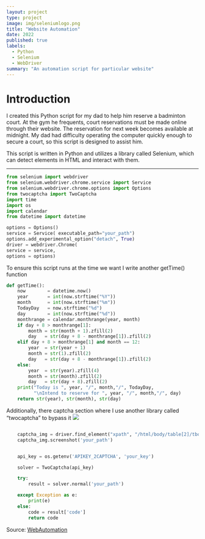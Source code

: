 ```yaml
---
layout: project
type: project
image: img/seleniumlogo.png
title: "Website Automation"
date: 2022
published: true
labels:
  - Python
  - Selenium
  - WebDriver
summary: "An automation script for particular website"
---
```

# Introduction
I created this Python script for my dad to help him reserve a badminton court. At the gym he frequents, court reservations must be made online through their website. The reservation for next week becomes available at midnight. My dad had difficulty operating the computer quickly enough to secure a court, so this script is designed to assist him.

This script is written in Python and utilizes a library called Selenium, which can detect elements in HTML and interact with them.
<hr>

```python
from selenium import webdriver
from selenium.webdriver.chrome.service import Service
from selenium.webdriver.chrome.options import Options
from twocaptcha import TwoCaptcha
import time
import os 
import calendar
from datetime import datetime

options = Options()
service = Service( executable_path="your_path")
options.add_experimental_option("detach", True)
driver = webdriver.Chrome( 
service = service,
options = options)
```

To ensure this script runs at the time we want I write another getTime() function

```python
def getTime():
    now        = datetime.now()
    year       = int(now.strftime("%Y"))
    month      = int(now.strftime("%m"))
    TodayDay   = now.strftime("%d")
    day        = int(now.strftime("%d"))
    monthrange = calendar.monthrange(year, month)
    if day + 8 > monthrange[1]:
        month = str(month + 1).zfill(2)
        day   = str(day + 8 - monthrange[1]).zfill(2)
    elif day + 8 > monthrange[1] and month == 12:
        year  = str(year + 1) 
        month = str(1).zfill(2)
        day   = str(day + 8 - monthrange[1]).zfill(2)
    else:
        year  = str(year).zfill(4)
        month = str(month).zfill(2)
        day   = str(day + 8).zfill(2)
    print("Today is ", year, "/", month,"/", TodayDay, 
          "\nIntend to reserve for ", year, "/", month,"/", day)
    return str(year), str(month), str(day)
```

Additionally, there captcha section where I use another library called  “twocaptcha” to bypass it 
<img class="img-fluid" src="..img/login.png">

```python

    captcha_img = driver.find_element("xpath", "/html/body/table[2]/tbody/tr/td/form/table/tbody/tr[3]/td[2]/img")
    captcha_img.screenshot('your_path')


    api_key = os.getenv('APIKEY_2CAPTCHA', 'your_key')

    solver = TwoCaptcha(api_key)

    try:
        result = solver.normal('your_path')

    except Exception as e:
        print(e)
    else:
        code = result['code']
        return code
```

Source: <a href="https://github.com/shu4dev/WebAutomation/edit/main/BotDemo.py"><i class="large github icon "></i>WebAutomation</a>
